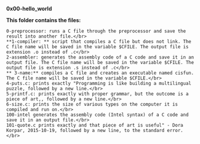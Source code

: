 **0x00-hello_world**</br>

**This folder contains the files:**</br>

    0-preprocessor: runs a C file through the preprocessor and save the result into another file.</br>
    **1-compiler: ** script that compiles a C file but does not link. The C file name will be saved in the variable $CFILE. The output file is extension .o instead of .c</br>
    2-assembler: generates the assembly code of a C code and save it in an output file. The C file name will be saved in the variable $CFILE. The output file is extension .s instead of .c</br>
    ** 3-name:** compiles a C file and creates an executable named cisfun. The C file name will be saved in the variable $CFILE.</br>
    4-puts.c: prints exactly "Programming is like building a multilingual puzzle, followed by a new line.</br>
    5-printf.c: prints exactly with proper grammar, but the outcome is a piece of art,, followed by a new line.</br>
    6-size.c: prints the size of various types on the computer it is compiled and run on.</br>
    100-intel generates the assembly code (Intel syntax) of a C code and save it in an output file.</br>
    101-quote.c prints exactly and that piece of art is useful" - Dora Korpar, 2015-10-19, followed by a new line, to the standard error.</br>

